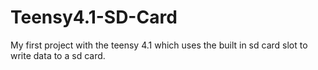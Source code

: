 # Teensy4.1-SD-Card
My first project with the teensy 4.1 which uses the built in sd card slot to write data to a sd card.
